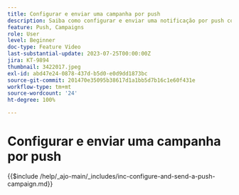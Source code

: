 ```yaml
---
title: Configurar e enviar uma campanha por push
description: Saiba como configurar e enviar uma notificação por push com uma campanha.
feature: Push, Campaigns
role: User
level: Beginner
doc-type: Feature Video
last-substantial-update: 2023-07-25T00:00:00Z
jira: KT-9894
thumbnail: 3422017.jpeg
exl-id: abd47e24-0878-437d-b5d0-e0d9dd1873bc
source-git-commit: 201470e35095b38617d1a1bb5d7b16c1e60f431e
workflow-type: tm+mt
source-wordcount: '24'
ht-degree: 100%

---
```


# Configurar e enviar uma campanha por push

{{$include /help/_ajo-main/_includes/inc-configure-and-send-a-push-campaign.md}}
